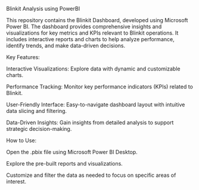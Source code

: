 Blinkit Analysis using PowerBI

This repository contains the Blinkit Dashboard, developed using Microsoft Power BI. The dashboard provides comprehensive insights and visualizations for key metrics and KPIs relevant to Blinkit operations. It includes interactive reports and charts to help analyze performance, identify trends, and make data-driven decisions.

Key Features:

Interactive Visualizations: Explore data with dynamic and customizable charts.

Performance Tracking: Monitor key performance indicators (KPIs) related to Blinkit.

User-Friendly Interface: Easy-to-navigate dashboard layout with intuitive data slicing and filtering.

Data-Driven Insights: Gain insights from detailed analysis to support strategic decision-making.

How to Use:

Open the .pbix file using Microsoft Power BI Desktop.

Explore the pre-built reports and visualizations.

Customize and filter the data as needed to focus on specific areas of interest.
